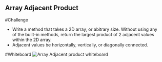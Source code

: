 ## Array Adjacent Product

#Challenge
- Write a method that takes a 2D array, or abitrary size. Without using any of the built-in methods, return the largest product of 2 adjacent values within the 2D array.
- Adjacent values be horizontally, vertically, or diagonally connected.

#Whiteboard
![Array Adjacent product whiteboard](../../../assets/array_adjacent_productWhiteboard.jpg)
